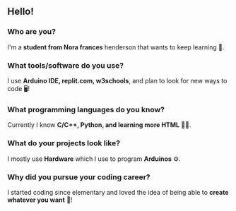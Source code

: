 ## Hello!
### Who are you?
I'm a **student from Nora frances** henderson that wants to keep learning 🧐.


### What tools/software do you use?
I use **Arduino IDE, replit.com, w3schools**, and plan to look for new ways to code 🖥️!


### What programming languages do you know?
Currently I know **C/C++, Python, and learning more HTML** 👨‍💻.


### What do your projects look like?
I mostly use **Hardware** which I use to program **Arduinos** ⚙️.


### Why did you pursue your coding career?
I started coding since elementary and loved the idea of being able to **create whatever you want** 🧠!
<!--
**relfayoumi/relfayoumi** is a ✨ _special_ ✨ repository because its `README.md` (this file) appears on your GitHub profile.

Here are some ideas to get you started:

- 🔭 I’m currently working on ...
- 🌱 I’m currently learning ...
- 👯 I’m looking to collaborate on ...
- 🤔 I’m looking for help with ...
- 💬 Ask me about ...
- 📫 How to reach me: ...
- 😄 Pronouns: ...
- ⚡ Fun fact: ...
-->
